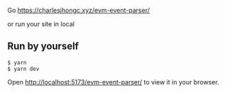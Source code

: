 Go https://charlesjhongc.xyz/evm-event-parser/

or run your site in local

## Run by yourself

```
$ yarn
$ yarn dev
```

Open [http://localhost:5173/evm-event-parser/](http://localhost:5173/evm-event-parser/) to view it in your browser.
